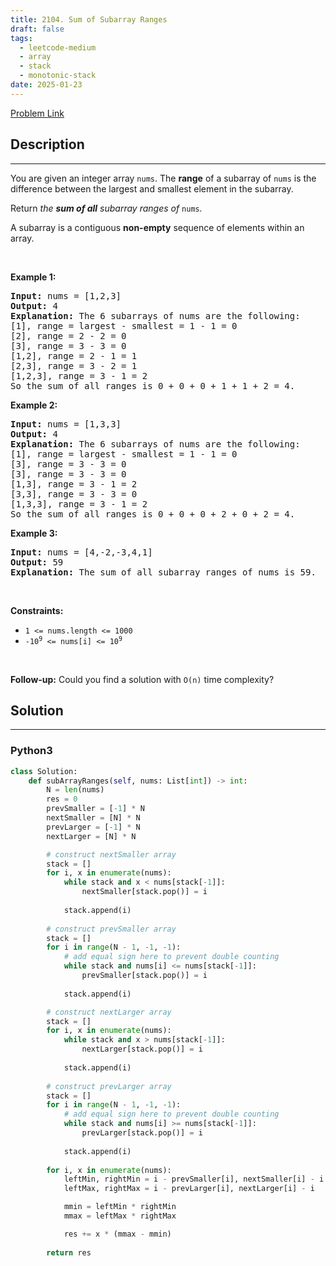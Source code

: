 ```yaml
---
title: 2104. Sum of Subarray Ranges
draft: false
tags: 
  - leetcode-medium
  - array
  - stack
  - monotonic-stack
date: 2025-01-23
---
```


[Problem Link](https://leetcode.com/problems/sum-of-subarray-ranges/)

## Description

---
<p>You are given an integer array <code>nums</code>. The <strong>range</strong> of a subarray of <code>nums</code> is the difference between the largest and smallest element in the subarray.</p>

<p>Return <em>the <strong>sum of all</strong> subarray ranges of </em><code>nums</code><em>.</em></p>

<p>A subarray is a contiguous <strong>non-empty</strong> sequence of elements within an array.</p>

<p>&nbsp;</p>
<p><strong class="example">Example 1:</strong></p>

<pre>
<strong>Input:</strong> nums = [1,2,3]
<strong>Output:</strong> 4
<strong>Explanation:</strong> The 6 subarrays of nums are the following:
[1], range = largest - smallest = 1 - 1 = 0 
[2], range = 2 - 2 = 0
[3], range = 3 - 3 = 0
[1,2], range = 2 - 1 = 1
[2,3], range = 3 - 2 = 1
[1,2,3], range = 3 - 1 = 2
So the sum of all ranges is 0 + 0 + 0 + 1 + 1 + 2 = 4.</pre>

<p><strong class="example">Example 2:</strong></p>

<pre>
<strong>Input:</strong> nums = [1,3,3]
<strong>Output:</strong> 4
<strong>Explanation:</strong> The 6 subarrays of nums are the following:
[1], range = largest - smallest = 1 - 1 = 0
[3], range = 3 - 3 = 0
[3], range = 3 - 3 = 0
[1,3], range = 3 - 1 = 2
[3,3], range = 3 - 3 = 0
[1,3,3], range = 3 - 1 = 2
So the sum of all ranges is 0 + 0 + 0 + 2 + 0 + 2 = 4.
</pre>

<p><strong class="example">Example 3:</strong></p>

<pre>
<strong>Input:</strong> nums = [4,-2,-3,4,1]
<strong>Output:</strong> 59
<strong>Explanation:</strong> The sum of all subarray ranges of nums is 59.
</pre>

<p>&nbsp;</p>
<p><strong>Constraints:</strong></p>

<ul>
	<li><code>1 &lt;= nums.length &lt;= 1000</code></li>
	<li><code>-10<sup>9</sup> &lt;= nums[i] &lt;= 10<sup>9</sup></code></li>
</ul>

<p>&nbsp;</p>
<p><strong>Follow-up:</strong> Could you find a solution with <code>O(n)</code> time complexity?</p>


## Solution

---
### Python3
``` py title='sum-of-subarray-ranges'
class Solution:
    def subArrayRanges(self, nums: List[int]) -> int:
        N = len(nums)
        res = 0
        prevSmaller = [-1] * N
        nextSmaller = [N] * N
        prevLarger = [-1] * N
        nextLarger = [N] * N

        # construct nextSmaller array
        stack = []
        for i, x in enumerate(nums):
            while stack and x < nums[stack[-1]]:
                nextSmaller[stack.pop()] = i
            
            stack.append(i)
        
        # construct prevSmaller array
        stack = []
        for i in range(N - 1, -1, -1):
            # add equal sign here to prevent double counting
            while stack and nums[i] <= nums[stack[-1]]:
                prevSmaller[stack.pop()] = i
            
            stack.append(i)

        # construct nextLarger array
        stack = []
        for i, x in enumerate(nums):
            while stack and x > nums[stack[-1]]:
                nextLarger[stack.pop()] = i
            
            stack.append(i)
        
        # construct prevLarger array
        stack = []
        for i in range(N - 1, -1, -1):
            # add equal sign here to prevent double counting
            while stack and nums[i] >= nums[stack[-1]]:
                prevLarger[stack.pop()] = i
            
            stack.append(i)
        
        for i, x in enumerate(nums):
            leftMin, rightMin = i - prevSmaller[i], nextSmaller[i] - i
            leftMax, rightMax = i - prevLarger[i], nextLarger[i] - i

            mmin = leftMin * rightMin
            mmax = leftMax * rightMax

            res += x * (mmax - mmin)
        
        return res
```

